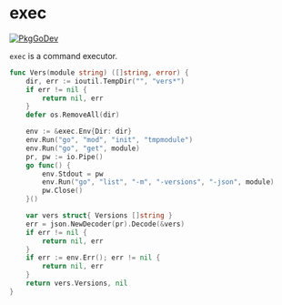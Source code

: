 # exec

[![PkgGoDev](https://pkg.go.dev/badge/tenntenn/exec)](https://pkg.go.dev/tenntenn/exec)

`exec` is a command executor.

```go
func Vers(module string) ([]string, error) {
	dir, err := ioutil.TempDir("", "vers*")
	if err != nil {
		return nil, err
	}
	defer os.RemoveAll(dir)

	env := &exec.Env{Dir: dir}
	env.Run("go", "mod", "init", "tmpmodule")
	env.Run("go", "get", module)
	pr, pw := io.Pipe()
	go func() {
		env.Stdout = pw
		env.Run("go", "list", "-m", "-versions", "-json", module)
		pw.Close()
	}()

	var vers struct{ Versions []string }
	err = json.NewDecoder(pr).Decode(&vers)
	if err != nil {
		return nil, err
	}
	if err := env.Err(); err != nil {
		return nil, err
	}
	return vers.Versions, nil
}
```
